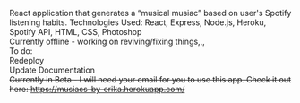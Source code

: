 React application that generates a “musical musiac” based on user's Spotify listening habits. Technologies Used: React, Express, Node.js, Heroku, Spotify API, HTML, CSS, Photoshop \
Currently offline - working on reviving/fixing things,,, \
To do: \
Redeploy \
Update Documentation \
~~Currently in Beta - I will need your email for you to use this app. Check it out here: https://musiacs-by-erika.herokuapp.com/~~
